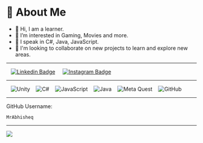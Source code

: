 # 💫 About Me
- 👋 Hi, I am a learner.
- 👀 I’m interested in Gaming, Movies and more.
- 🌱 I speak in C#, Java, JavaScript.
- 💞️ I'm looking to collaborate on new projects to learn and explore new areas.
<!-- - 📫 You can reach me on mail at prem12321kumar@gmail.com -->

---

&nbsp;&nbsp; [![Linkedin Badge](https://img.shields.io/badge/Linkedin-white?style=flat&logo=linkedin&logoColor=blue&labelColor=white&color=blue)](https://linkedin.com/in/mrabhisheq) &nbsp;&nbsp;&nbsp;
[![Instagram Badge](https://img.shields.io/badge/Instagram-white?style=flat&logo=instagram&logoColor=white&labelColor=E1306C)](https://www.instagram.com/mr.abhisheq) &nbsp;&nbsp;&nbsp;
<!-- [![Telegram Badge](https://img.shields.io/badge/Telegram-white?style=flat&logo=telegram&logoColor=blue&labelColor=white&color=blue)](https://t.me/prem12321kumar) &nbsp;&nbsp;&nbsp; -->
<!--[![Email Badge](https://img.shields.io/badge/Mail-white?style=flat&logo=gmail&logoColor=white&labelColor=ea4335)](mailto:prem12321kumar@gmail.com) -->

---

&nbsp;&nbsp; ![Unity](https://img.shields.io/badge/Unity-black?style=flat&logo=unity) &nbsp;&nbsp;
![C#](https://tinyurl.com/mrzums6p) &nbsp;&nbsp;
![JavaScript](https://img.shields.io/badge/JavaScript-%23323330.svg?style=flat&logo=javascript&logoColor=%23F7DF1E) &nbsp;&nbsp;
![Java](https://tinyurl.com/3zjsr642) &nbsp;&nbsp;
![Meta Quest](https://img.shields.io/badge/Meta_Quest-white?style=flat&logo=meta&logoColor=0467DF) &nbsp;&nbsp;
![GitHub](https://img.shields.io/badge/GitHub-%23121011.svg?style=flat&logo=github&logoColor=white)

---
GitHub Username:
```
MrAbhisheq
```
<!--
GitHub ID:
```
00000000
```
-->
---

[![](https://visitcount.itsvg.in/api?id=MrAbhisheq&label=Profile%20Views&color=1&icon=5&pretty=false)](https://visitcount.itsvg.in)


<!--
**MrAbhisheq/MrAbhisheq** is a ✨ _special_ ✨ repository because its `README.md` (this file) appears on your GitHub profile.

Here are some ideas to get you started:

- 🔭 I’m currently working on ...
- 🌱 I’m currently learning ...
- 👯 I’m looking to collaborate on ...
- 🤔 I’m looking for help with ...
- 💬 Ask me about ...
- 📫 How to reach me: ...
- 😄 Pronouns: ...
- ⚡ Fun fact: ...
-->

